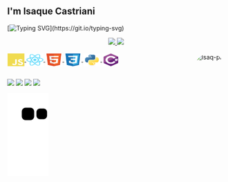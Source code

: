 ##  I'm Isaque Castriani



[![Typing SVG](https://readme-typing-svg.demolab.com?font=Fira+Code&size=15&pause=1000&color=45C38F&width=435&lines=Welcome+to+my+github!+Here+i+put+my+projects+so+that+anyone+can+look%2C+study%2C+improve+and+etc.)](https://git.io/typing-svg)

<div align="center">
  <a href="https://github.com/isaqcastriani">
  <img height="180em" src="https://github-readme-stats-ecru-seven.vercel.app/api?username=isaqcastriani&show_icons=true&theme=vue-dark&include_all_commits=true&count_private=true"/>
  <img height="180em" src="https://github-readme-stats-ecru-seven.vercel.app/api/top-langs/?username=isaqcastriani&layout=compact&langs_count=7&theme=vue-dark"/>
</div>
  
<div style="display: inline_block"><br>
  <img align="center" alt="Isaq-Js" height="30" width="40" src="https://raw.githubusercontent.com/devicons/devicon/master/icons/javascript/javascript-plain.svg">
  <img align="center" alt="Isaq-React" height="30" width="40" src="https://raw.githubusercontent.com/devicons/devicon/master/icons/react/react-original.svg">
  <img align="center" alt="Isaq-HTML" height="30" width="40" src="https://raw.githubusercontent.com/devicons/devicon/master/icons/html5/html5-original.svg">
  <img align="center" alt="Isaq-CSS" height="30" width="40" src="https://raw.githubusercontent.com/devicons/devicon/master/icons/css3/css3-original.svg">
  <img align="center" alt="Isaq-Python" height="30" width="40" src="https://raw.githubusercontent.com/devicons/devicon/master/icons/python/python-original.svg">
  <img align="center" alt="Isaq-Csharp" height="30" width="40" src="https://raw.githubusercontent.com/devicons/devicon/master/icons/csharp/csharp-original.svg">
  <img align="right" alt="Isaq-pic" height="150" style="border-radius:50px;" src="https://c.tenor.com/nOVjWuU9HgUAAAAC/the-mandalorian-grogu.gifwidth=676&height=676">
</div>
  
  ##
  
  <div> 
  <a href="https://www.instagram.com/isaque_castriani/" target="_blank"><img src="https://img.shields.io/badge/-Instagram-%23E4405F?style=for-the-badge&logo=instagram&logoColor=white" target="_blank"></a>
 <a href="[https://discord.gg/wagxzStdcR](https://discord.com/users/530729293144260638)" target="_blank"><img src="https://img.shields.io/badge/Discord-7289DA?style=for-the-badge&logo=discord&logoColor=white" target="_blank"></a> 
  <a href = "mailto:isaquecastriani7@gmail.com"><img src="https://img.shields.io/badge/-Gmail-%23333?style=for-the-badge&logo=gmail&logoColor=white" target="_blank"></a>
  <a href="https://www.linkedin.com/in/isaque-castriani-1667a221a/" target="_blank"><img src="https://img.shields.io/badge/-LinkedIn-%230077B5?style=for-the-badge&logo=linkedin&logoColor=white" target="_blank"></a> 
 
  ![Snake animation](https://github.com/isaqcastriani/isaqcastriani/blob/output/github-contribution-grid-snake.svg)
 
</div>

